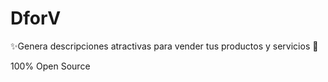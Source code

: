 
# DforV 
✨Genera descripciones atractivas para vender tus productos y servicios 💸

100% Open Source
